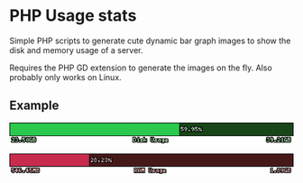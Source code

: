 # PHP Usage stats
Simple PHP scripts to generate cute dynamic bar graph images to show the disk and memory usage of a server.

Requires the PHP GD extension to generate the images on the fly. Also probably only works on Linux.

## Example
![](example_diskusage.png)

![](example_memusage.png)
